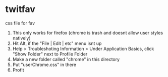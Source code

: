 # twitfav
css file for fav

1. This only works for firefox (chrome is trash and doesnt allow user styles natively)
2. Hit Alt, if the "File | Edit | etc" menu isnt up
3. Help > Troubleshoting Information > Under Application Basics, click "Show Folder" next to Profile Folder
4. Make a new folder called "chrome" in this directory
5. Put "userChrome.css" in there
6. Profit
